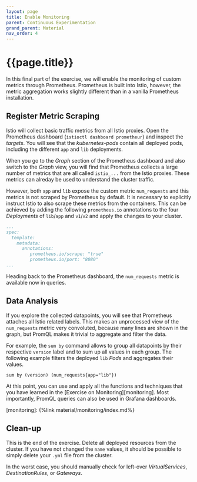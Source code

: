 ```yaml
---
layout: page
title: Enable Monitoring
parent: Continuous Experimentation
grand_parent: Material
nav_order: 4
---
```


# {{page.title}}

In this final part of the exercise, we will enable the monitoring of custom metrics through Prometheus.
Prometheus is built into Istio, however, the metric aggregation works slightly different than in a vanilla Prometheus installation.


## Register Metric Scraping

Istio will collect basic traffic metrics from all Istio proxies.
Open the Prometheus dashboard (`istioctl dashboard prometheur`) and inspect the *targets*.
You will see that the *kubernetes-pods* contain all deployed pods, including the different `app` and `lib` deployments.

When you go to the *Graph* section of the Prometheus dashboard and also switch to the *Graph* view, you will find that Prometheus collects a large number of metrics that are all called `istio_...` from the Istio proxies.
These metrics can alreday be used to understand the cluster traffic.

However, both `app` and `lib` expose the custom metric `num_requests` and this metrics is not scraped by Prometheus by default.
It is necessary to explicitly instruct Istio to also scrape these metrics from the containers.
This can be achieved by adding the following `prometheus.io` annotations to the four *Deployments* of `lib`/`app` and `v1`/`v2` and apply the changes to your cluster.

```yml
...
spec:
  template:
    metadata:
      annotations:
         prometheus.io/scrape: "true"
         prometheus.io/port: "8080"
...
```

Heading back to the Prometheus dashboard, the `num_requests` metric is available now in queries.


## Data Analysis

If you explore the collected datapoints, you will see that Prometheus attaches all Istio related labels.
This makes an unprocessed view of the `num_requests` metric very convoluted, because many lines are shown in the graph, but PromQL makes it trivial to aggregate and filter the data.

For example, the `sum by` command allows to group all datapoints by their respective `version` label and to sum up all values in each group.
The following example filters the deployed `lib` *Pods* and aggregates their values.

    sum by (version) (num_requests{app="lib"})

At this point, you can use and apply all the functions and techniques that you have learned in the [Exercise on Monitoring][monitoring].
Most importantly, PromQL queries can also be used in Grafana dashboards.

[monitoring]: {%link material/monitoring/index.md%}

## Clean-up

This is the end of the exercise.
Delete all deployed resources from the cluster.
If you have not changed the `name` values, it should be possible to simply delete your `.yml` file from the cluster.

In the worst case, you should manually check for left-over *VirtualServices*, *DestinationRules*, or *Gateways*.


